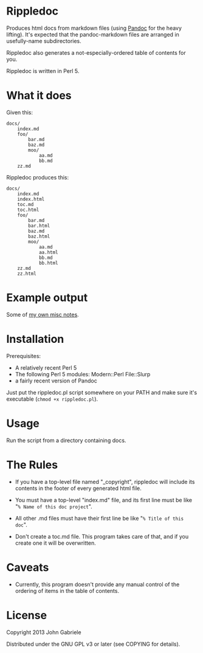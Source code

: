 # Rippledoc

Produces html docs from markdown files (using
[Pandoc](http://johnmacfarlane.net/pandoc/) for the heavy lifting).
It's expected that the pandoc-markdown files are arranged in
usefully-name subdirectories.

Rippledoc also generates a not-especially-ordered table of contents
for you.

Rippledoc is written in Perl 5.


# What it does

Given this:

    docs/
        index.md
        foo/
            bar.md
            baz.md
            moo/
                aa.md
                bb.md
        zz.md

Rippledoc produces this:

    docs/
        index.md
        index.html
        toc.md
        toc.html
        foo/
            bar.md
            bar.html
            baz.md
            baz.html
            moo/
                aa.md
                aa.html
                bb.md
                bb.html
        zz.md
        zz.html



# Example output

Some of [my own misc
notes](http://www.unexpected-vortices.com/misc-notes/index.html).



# Installation

Prerequisites:

  * A relatively recent Perl 5
  * The following Perl 5 modules: Modern::Perl File::Slurp
  * a fairly recent version of Pandoc

Just put the rippledoc.pl script somewhere on your PATH and
make sure it's executable (`chmod +x rippledoc.pl`).



# Usage

Run the script from a directory containing docs.



# The Rules

  * If you have a top-level file named "_copyright", rippledoc will
    include its contents in the footer of every generated html file.

  * You must have a top-level "index.md" file, and its first line
    must be like "`% Name of this doc project`".

  * All other .md files must have their first line be like
    "`% Title of this doc`".

  * Don't create a toc.md file. This program takes care of that, and
    if you create one it will be overwritten.



# Caveats

  * Currently, this program doesn't provide any manual control of the
    ordering of items in the table of contents.



# License

Copyright 2013 John Gabriele

Distributed under the GNU GPL v3 or later (see COPYING for details).
